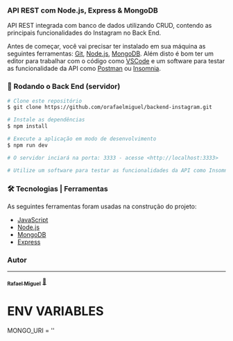 ### API REST com Node.js, Express & MongoDB 

API REST integrada com banco de dados utilizando CRUD, contendo as principais funcionalidades do Instagram no Back End.

Antes de começar, você vai precisar ter instalado em sua máquina as seguintes ferramentas:
[Git](https://git-scm.com), [Node.js](https://nodejs.org/en/), [MongoDB](https://www.mongodb.com/try/download/compass). 
Além disto é bom ter um editor para trabalhar com o código como [VSCode](https://code.visualstudio.com/) e um software
para testar as funcionalidade da API como [Postman](https://www.postman.com/) ou [Insomnia](https://insomnia.rest/download).

### 🎲 Rodando o Back End (servidor)

```bash
# Clone este repositório
$ git clone https://github.com/orafaelmiguel/backend-instagram.git

# Instale as dependências
$ npm install

# Execute a aplicação em modo de desenvolvimento
$ npm run dev

# O servidor inciará na porta: 3333 - acesse <http://localhost:3333>

# Utilize um software para testar as funcionalidades da API como Insomnia ou Postman
```

### 🛠 Tecnologias | Ferramentas

As seguintes ferramentas foram usadas na construção do projeto:

- [JavaScript](https://developer.mozilla.org/pt-BR/docs/Web/JavaScript)
- [Node.js](https://nodejs.org/en/)
- [MongoDB](https://www.mongodb.com/pt-br)
- [Express](https://expressjs.com/pt-br/)

### Autor
---

<a href="https://github.com/orafaelmiguel">
 <sub><b>Rafael Miguel</b></sub></a> <a href="https://blog.rocketseat.com.br/author/thiago//" title="t">🚀</a>

# ENV VARIABLES

MONGO_URI = ''
 
